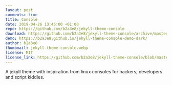 ```yaml
---
layout: post
comments: true
title: Console
date: 2019-04-26 13:45:00 +01:00
repo: https://github.com/b2a3e8/jekyll-theme-console
download: https://github.com/b2a3e8/jekyll-theme-console/archive/master.zip
demo: https://b2a3e8.github.io/jekyll-theme-console-demo-dark/
author: b2a3e8
thumbnail: jekyll-theme-console.webp
license: MIT
license_link: https://github.com/b2a3e8/jekyll-theme-console/blob/master/LICENSE.txt
---
```


A jekyll theme with inspiration from linux consoles for hackers, developers and script kiddies.
